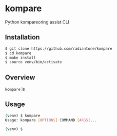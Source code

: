 # kompare
Python kompareoring assist CLI

## Installation
```bash
$ git clone https://github.com/radiantone/kompare
$ cd kompare
$ make install
$ source venv/bin/activate
```
## Overview
`kompare` is 
## Usage

```bash
(venv) $ kompare
Usage: kompare [OPTIONS] COMMAND [ARGS]...

(venv) $ 

```
